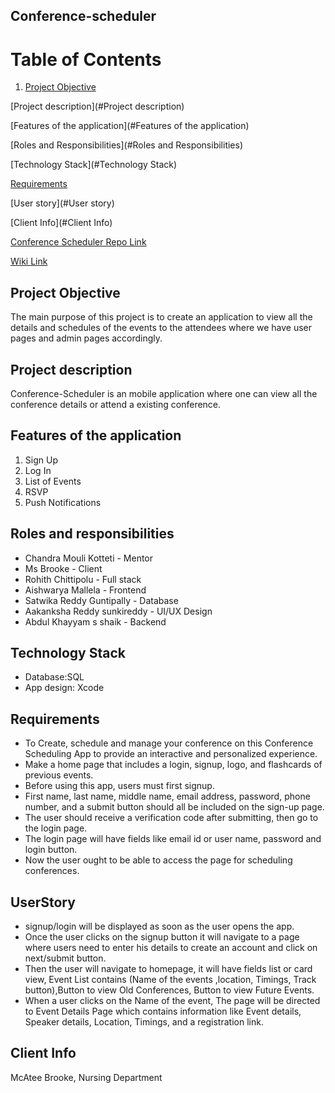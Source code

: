 ## Conference-scheduler

# Table of Contents

1. [Project Objective](#ProjectObjective)

[Project description](#Project description)

[Features of the application](#Features of the application)

[Roles and Responsibilities](#Roles and Responsibilities)

[Technology Stack](#Technology Stack)

[Requirements](#Requirements)

[User story](#User story)

[Client Info](#Client Info)

[Conference Scheduler Repo Link](https://github.com/Rohith-Chittipolu/Conference-scheduler)

[Wiki Link](https://github.com/Rohith-Chittipolu/Conference-scheduler/wiki/Wiki-Home-Page)

## Project Objective <a name="ProjectObjective"></a>
The main purpose of this project is to create an application to view all the details and schedules of the events to the attendees where we have user pages and admin pages accordingly.

## Project description <a name="Project description"></a>
Conference-Scheduler is an mobile application where one can view all the  conference details or attend a existing conference.

## Features of the application <a name="Features of the application"></a>
<ol>
<li>Sign Up</li>
<li>Log In</li>
<li>List of Events</li>
<li>RSVP</li>
<li>Push Notifications</li>
</ol>

## Roles and responsibilities <a name="Roles and Responsibilities"></a>
* Chandra Mouli Kotteti - Mentor
* Ms Brooke - Client
* Rohith Chittipolu - Full stack
* Aishwarya Mallela - Frontend
* Satwika Reddy Guntipally - Database
* Aakanksha Reddy sunkireddy - UI/UX Design
* Abdul Khayyam s shaik - Backend

## Technology Stack <a name="Technology Stack"></a>
* Database:SQL
* App design: Xcode

## Requirements <a name="Requirements"></a>
* To Create, schedule and manage your conference on this Conference Scheduling App to provide an interactive and personalized experience.
* Make a home page that includes a login, signup, logo, and flashcards of previous events.
* Before using this app, users must first signup.
* First name, last name, middle name, email address, password, phone number, and a submit button should all be included on the sign-up page.
* The user should receive a verification code after submitting, then go to the login page.
* The login page will have fields like email id or user name, password and login button.
* Now the user ought to be able to access the page for scheduling conferences.

## UserStory <a name="User story"></a>
* signup/login will be displayed as soon as the user opens the app.
* Once the user clicks on the signup button it will navigate to a page where users need to enter his details to create an account and click on next/submit button.
* Then the user will navigate to homepage, it will have fields list or card view, Event List contains (Name of the events ,location, Timings, Track button),Button to view Old Conferences, Button to view Future Events.
* When a user clicks on the Name of the event, The page will be directed to Event Details Page which contains information like Event details, Speaker details, Location, Timings, and a registration link.

## Client Info <a name="Client Info"></a>
McAtee Brooke, Nursing Department

